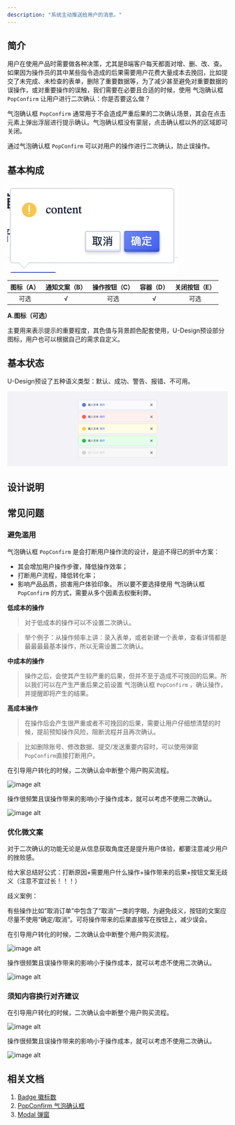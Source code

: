 ```yaml
---
description: "系统主动推送给用户的消息。"
---
```

<!--副标题具体写法见源代码模式-->

## 简介

用户在使用产品时需要做各种决策，尤其是B端客户每天都面对增、删、改、查。如果因为操作员的其中某些指令造成的后果需要用户花费大量成本去挽回，比如提交了未完成、未检查的表单，删除了重要数据等，为了减少甚至避免对重要数据的误操作，或对重要操作的误触，我们需要在必要且合适的时候，使用 气泡确认框 `PopConfirm` 让用户进行二次确认：你是否要这么做？

气泡确认框 `PopConfirm` 通常用于不会造成严重后果的二次确认场景，其会在点击元素上弹出浮层进行提示确认。气泡确认框没有蒙层，点击确认框以外的区域即可关闭。

通过气泡确认框 `PopConfirm` 可以对用户的操作进行二次确认，防止误操作。







## 基本构成
![](../../../images/PopConfirm/1.png)

| 图标（A） | 通知文案（B） | 操作按钮（C） | 容器（D） | 关闭按钮（E） |
| :-------: | :-----------: | :-----------: | :-------: | :-----------: |
|   可选    |       √       |     可选      |     √     |     可选      |

**A.图标（可选）**

主要用来表示提示的重要程度，其色值与背景颜色配套使用，U-Design预设部分图标，用户也可以根据自己的需求自定义。




## 基本状态

U-Design预设了五种语义类型：默认、成功、警告、报错、不可用。

![](../../../images/notice/states_01.png)



## 设计说明







## 常见问题


### 避免滥用

气泡确认框 `PopConfirm` 是会打断用户操作流的设计，是迫不得已的折中方案：
- 其会增加用户操作步骤，降低操作效率；
- 打断用户流程，降低转化率；
- 影响产品品质，损害用户体验印象。
所以要不要选择使用 气泡确认框 `PopConfirm` 的方式，需要从多个因素去权衡利弊。


**低成本的操作**

> 对于低成本的操作可以不设置二次确认。

> 举个例子：从操作频率上讲：录入表单，或者新建一个表单，查看详情都是最最最最基本操作，所以无需设置二次确认。


**中成本的操作**

> 操作之后，会使其产生较严重的后果，但并不至于造成不可挽回的后果。所以我们可以在产生严重后果之前设置 气泡确认框 `PopConfirm` ，确认操作，并提醒即将产生的结果。

**高成本操作**

> 在操作后会产生很严重或者不可挽回的后果，需要让用户仔细想清楚的时候，提前预知操作风险，阻断流程并且再次确认。

> 比如删除账号、修改数据、提交/发送重要内容时，可以使用弹窗 `PopConfirm`直接打断用户。

<div class="u-md-flex-without-bg">
   <div class="u-md-mr24">
      <p><i class="u-md-suggested"></i>在引导用户转化的时候，二次确认会中断整个用户购买流程。</p>
      <img src="../../../images/checkbox/常见问题-1.png" alt="image alt" title="desc" />
   </div>
   <div>
      <p><i class="u-md-not-suggested"></i>操作很频繁且误操作带来的影响小于操作成本，就可以考虑不使用二次确认。</p>
      <img src="../../../images/checkbox/常见问题-2.png" alt="image alt" title="desc" />
   </div>
</div>


### 优化微文案

对于二次确认的功能无论是从信息获取角度还是提升用户体验，都要注意减少用户的挫败感。

给大家总结好公式：打断原因+需要用户什么操作+操作带来的后果+按钮文案无歧义（注意不宜过长！！！）

歧义案例：

有些操作比如“取消订单”中包含了“取消”一类的字眼，为避免歧义，按钮的文案应尽量不使用“确定/取消”。可将操作带来的后果直接写在按钮上，减少误会。

<div class="u-md-flex-without-bg">
   <div class="u-md-mr24">
      <p><i class="u-md-suggested"></i>在引导用户转化的时候，二次确认会中断整个用户购买流程。</p>
      <img src="../../../images/checkbox/常见问题-1.png" alt="image alt" title="desc" />
   </div>
   <div>
      <p><i class="u-md-not-suggested"></i>操作很频繁且误操作带来的影响小于操作成本，就可以考虑不使用二次确认。</p>
      <img src="../../../images/checkbox/常见问题-2.png" alt="image alt" title="desc" />
   </div>
</div>

### 须知内容换行对齐建议
<div class="u-md-flex-without-bg">
   <div class="u-md-mr24">
      <p><i class="u-md-suggested"></i>在引导用户转化的时候，二次确认会中断整个用户购买流程。</p>
      <img src="../../../images/checkbox/常见问题-1.png" alt="image alt" title="desc" />
   </div>
   <div>
      <p><i class="u-md-not-suggested"></i>操作很频繁且误操作带来的影响小于操作成本，就可以考虑不使用二次确认。</p>
      <img src="../../../images/checkbox/常见问题-2.png" alt="image alt" title="desc" />
   </div>
</div>



## 相关文档

1. [Badge 徽标数](/component/Badge/)
2. [PopConfirm 气泡确认框](/component/PopConfirm/)
3. [Modal 弹窗](/component/Modal/)
